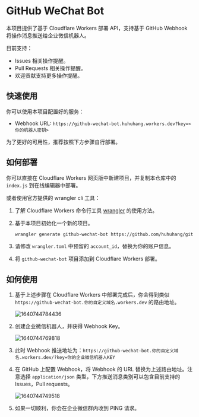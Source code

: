 # GitHub WeChat Bot

本项目提供了基于 Cloudflare Workers 部署 API，支持基于 GitHub Webhook 将操作消息推送给企业微信机器人。

目前支持：

- Issues 相关操作提醒。
- Pull Requests 相关操作提醒。
- 欢迎贡献支持更多操作提醒。

## 快速使用

你可以使用本项目配置好的服务：

- Webhook URL: `https://github-wechat-bot.huhuhang.workers.dev?key=<你的机器人密钥>`

为了更好的可用性，推荐按照下方步骤自行部署。

## 如何部署

你可以直接在 Cloudflare Workers 网页版中新建项目，并复制本仓库中的 `index.js` 到在线编辑器中部署。

或者使用官方提供的 wrangler cli 工具：

1. 了解 Cloudflare Workers 命令行工具 [wrangler](https://github.com/cloudflare/wrangler) 的使用方法。
2. 基于本项目初始化一个新的项目。

    ```bash
    wrangler generate github-wechat-bot https://github.com/huhuhang/github-wechat-bot
    ```

3. 请修改 `wrangler.toml` 中预留的 `account_id`，替换为你的账户信息。
4. 将 `github-wechat-bot` 项目添加到 Cloudflare Workers 部署。

## 如何使用

1. 基于上述步骤在 Cloudflare Workers 中部署完成后，你会得到类似 `https://github-wechat-bot.你的自定义域名.workers.dev` 的路由地址。

    ![1640744784436](https://cdn.jsdelivr.net/gh/huhuhang/cdn@master/images/2021/12/1640744784436.png)

2. 创建企业微信机器人，并获得 Webhook Key。

    ![1640744769818](https://cdn.jsdelivr.net/gh/huhuhang/cdn@master/images/2021/12/1640744769818.png)

3. 此时 Webhook 推送地址为：`https://github-wechat-bot.你的自定义域名.workers.dev/?key=你的企业微信机器人KEY`

4. 在 GitHub 上配置 Webhook，将 Webhook 的 URL 替换为上述路由地址。注意选择 `application/json` 类型，下方推送消息类别可以包含目前支持的 Issues，Pull requests。

    ![1640744749518](https://cdn.jsdelivr.net/gh/huhuhang/cdn@master/images/2021/12/1640744749518.png)

5. 如果一切顺利，你会在企业微信群内收到 PING 请求。
